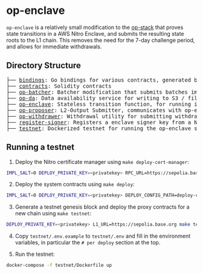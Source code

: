 # op-enclave

`op-enclave` is a relatively small modification to the [op-stack](https://github.com/ethereum-optimism/optimism/)
that proves state transitions in a AWS Nitro Enclave, and submits the resulting state roots to the L1 chain.
This removes the need for the 7-day challenge period, and allows for immediate withdrawals.

## Directory Structure

<pre>
├── <a href="./bindings">bindings</a>: Go bindings for various contracts, generated by `make bindings`
├── <a href="./contracts">contracts</a>: Solidity contracts
├── <a href="./op-batcher">op-batcher</a>: Batcher modification that submits batches immediately after withdrawals are detected
├── <a href="./op-da">op-da</a>: Data availability service for writing to S3 / file system
├── <a href="./op-enclave">op-enclave</a>: Stateless transition function, for running in a AWS Nitro TEE
├── <a href="./op-proposer">op-proposer</a>: L2-Output Submitter, communicates with op-enclave and submits proposals to L1
├── <a href="./op-withdrawer">op-withdrawer</a>: Withdrawal utility for submitting withdrawals to L1
├── <a href="./register-signer">register-signer</a>: Registers a enclave signer key from a Nitro attestation with the SystemConfigGlobal contract
├── <a href="./testnet">testnet</a>: Dockerized testnet for running the op-enclave stack
</pre>

## Running a testnet

1. Deploy the Nitro certificate manager using `make deploy-cert-manager`:
```bash
IMPL_SALT=0 DEPLOY_PRIVATE_KEY=<privatekey> RPC_URL=https://sepolia.base.org make deploy-cert-manager
```

2. Deploy the system contracts using `make deploy`:
```bash
IMPL_SALT=0 DEPLOY_PRIVATE_KEY=<privatekey> DEPLOY_CONFIG_PATH=deploy-config/example.json RPC_URL=https://sepolia.base.org make deploy
```

3. Generate a testnet genesis block and deploy the proxy contracts for a new chain using `make testnet`:
```bash
DEPLOY_PRIVATE_KEY=<privatekey> L1_URL=https://sepolia.base.org make testnet
```

4. Copy `testnet/.env.example` to `testnet/.env` and fill in the environment variables,
in particular the `# per deploy` section at the top.

5. Run the testnet:
```bash
docker-compose -f testnet/Dockerfile up
```
